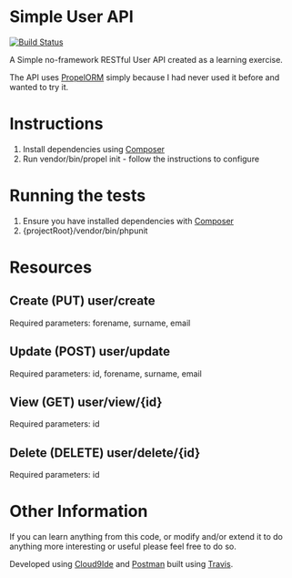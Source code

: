 Simple User API
===============
[![Build Status](https://travis-ci.org/mannion007/SimpleRestfulUserApi.svg?branch=master)](https://travis-ci.org/mannion007/SimpleRestfulUserApi)

A Simple no-framework RESTful User API created as a learning exercise.

The API uses [PropelORM](http://propelorm.org/) simply because I had never used it before and wanted to try it.

Instructions
============

1. Install dependencies using [Composer](https://getcomposer.org/)
2. Run vendor/bin/propel init - follow the instructions to configure

Running the tests
=================

1. Ensure you have installed dependencies with [Composer](https://getcomposer.org/)
2. {projectRoot}/vendor/bin/phpunit

Resources
=========

Create (PUT) user/create
------------------------
Required parameters: forename, surname, email

Update (POST) user/update
-------------------------
Required parameters: id, forename, surname, email

View (GET) user/view/{id}
-------------------------
Required parameters: id

Delete (DELETE) user/delete/{id}
---------------------------
Required parameters: id

Other Information
=================
If you can learn anything from this code, or modify and/or extend it to do anything more interesting or useful please feel free to do so.

Developed using [Cloud9Ide](https://ide.c9.io) and [Postman](https://www.getpostman.com) built using [Travis](https://docs.travis-ci.com/).